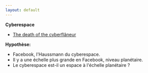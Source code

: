 ```yaml
---
layout: default
---
```

**Cyberespace**

 - <a href="http://www.nytimes.com/2012/02/05/opinion/sunday/the-death-of-the-cyberflaneur.html?_r=0">The death of the cyberflâneur</a><br>

**Hypothèse:**

   - Facebook, l'Haussmann du cyberespace.
   - Il y a une échelle plus grande en Facebook, niveau planétaire.
   - Le cyberespace est-il un espace à l'échelle planétaire ?

